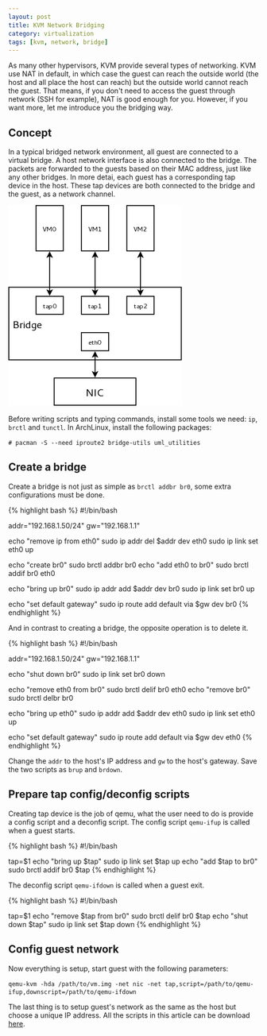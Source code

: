 ```yaml
---
layout: post
title: KVM Network Bridging
category: virtualization
tags: [kvm, network, bridge]
---
```


As many other hypervisors, KVM provide several types of networking. KVM use NAT in default, in which case the guest can reach the outside world (the host and all place the host can reach) but the outside world cannot reach the guest. That means, if you don't need to access the guest through network (SSH for example), NAT is good enough for you. However, if you want more, let me introduce you the bridging way.

## Concept

In a typical bridged network environment, all guest are connected to a virtual bridge. A host network interface is also connected to the bridge. The packets are forwarded to the guests based on their MAC address, just like any other bridges. In more detai, each guest has a corresponding tap device in the host. These tap devices are both connected to the bridge and the guest, as a network channel.

![](/image/bridge.png)

Before writing scripts and typing commands, install some tools we need: `ip`, `brctl` and `tunctl`. In ArchLinux, install the following packages:

    # pacman -S --need iproute2 bridge-utils uml_utilities

## Create a bridge

Create a bridge is not just as simple as `brctl addbr br0`, some extra configurations must be done.

{% highlight bash %}
#!/bin/bash

addr="192.168.1.50/24"
gw="192.168.1.1"

echo "remove ip from eth0"
sudo ip addr del $addr dev eth0
sudo ip link set eth0 up

echo "create br0"
sudo brctl addbr br0
echo "add eth0 to br0"
sudo brctl addif br0 eth0

echo "bring up br0"
sudo ip addr add $addr dev br0
sudo ip link set br0 up

echo "set default gateway"
sudo ip route add default via $gw dev br0
{% endhighlight %}

And in contrast to creating a bridge, the opposite operation is to delete it.

{% highlight bash %}
#!/bin/bash

addr="192.168.1.50/24"
gw="192.168.1.1"

echo "shut down br0"
sudo ip link set br0 down

echo "remove eth0 from br0"
sudo brctl delif br0 eth0
echo "remove br0"
sudo brctl delbr br0

echo "bring up eth0"
sudo ip addr add $addr dev eth0
sudo ip link set eth0 up

echo "set default gateway"
sudo ip route add default via $gw dev eth0
{% endhighlight %}

Change the `addr` to the host's IP address and `gw` to the host's gateway. Save the two scripts as `brup` and `brdown`.

## Prepare tap config/deconfig scripts

Creating tap device is the job of qemu, what the user need to do is provide a config script and a deconfig script. The config script `qemu-ifup` is called when a guest starts.

{% highlight bash %}
#!/bin/bash

tap=$1
echo "bring up $tap"
sudo ip link set $tap up
echo "add $tap to br0"
sudo brctl addif br0 $tap
{% endhighlight %}

The deconfig script `qemu-ifdown` is called when a guest exit.

{% highlight bash %}
#!/bin/bash

tap=$1
echo "remove $tap from br0"
sudo brctl delif br0 $tap
echo "shut down $tap"
sudo ip link set $tap down
{% endhighlight %}

## Config guest network

Now everything is setup, start guest with the following parameters:

    qemu-kvm -hda /path/to/vm.img -net nic -net tap,script=/path/to/qemu-ifup,downscript=/path/to/qemu-ifdown

The last thing is to setup guest's network as the same as the host but choose a unique IP address. All the scripts in this article can be download [here](https://github.com/hzqtc/scripts/tree/master/kvm).

